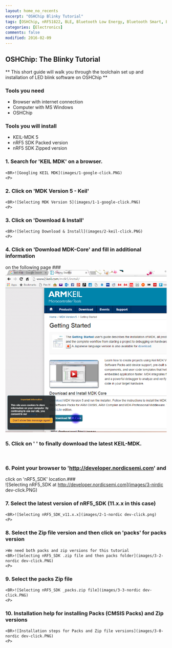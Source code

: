 ```yaml
---
layout: home_no_recents
excerpt: "OSHChip Blinky Tutorial"
tags: [OSHChip, nRF51822, BLE, Bluetooth Low Energy, Bluetooth Smart, Blinky, Tutorial]
categories: [Electronics]
comments: false
modified: 2016-02-09
---
```


## OSHChip: The Blinky Tutorial

** This short guide will walk you through the toolchain set up and installation
of LED blink software on OSHChip **

### Tools you need ####
- Browser with internet connection
- Computer with MS Windows
- OSHChip


### Tools you will install ####
- KEIL-MDK 5
- nRF5 SDK Packed version
- nRF5 SDK Zipped version

### 1.  Search for 'KEIL MDK' on a browser. ###
    <BR>![Googling KEIL MDK](images/1-google-click.PNG)
    <P>

### 2.  Click on 'MDK Version 5 - Keil' ### 
    <BR>![Selecting MDK Version 5](images/1-1-google-click.PNG)
    <P>

### 3.  Click on 'Download & Install' ### 
    <BR>![Selecting Download & Install](images/2-keil-click.PNG)
    <P>

### 4.  Click on 'Download MDK-Core' and fill in additional information 
on the following page ###
    <BR>![Selecting Download MDK-Core](images/2-1-keil-click.PNG)
    <P>

### 5.  Click on '   ' to finally download the latest KEIL-MDK. ### 
<BR>
    <P>

### 6.  Point your browser to 'http://developer.nordicsemi.com' and
click on 'nRF5_SDK' location.### 
    <BR>![Selecting nRF5_SDK at http://developer.nordicsemi.com](images/3-nirdic dev-click.PNG)
    <P>

### 7.  Select the latest version of nRF5_SDK (11.x.x in this case) ### 
    <BR>![Selecting nRF5_SDK_v11.x.x](images/2-1-nordic dev-click.png)
    <P>

### 8.  Select the Zip file version and then click on 'packs' for packs version ### 
    >We need both packs and zip versions for this tutorial
    <BR>![Selecting nRF5_SDK .zip file and then packs folder](images/3-2-nordic dev-click.PNG)
    <P>

### 9.  Select the packs Zip file ### 
    <BR>![Selecting nRF5_SDK _packs.zip file](images/3-3-nordic dev-click.PNG)
    <P>

### 10. Installation help for installing Packs (CMSIS Packs) and Zip versions ### 
    <BR>![Installation steps for Packs and Zip file versions](images/3-0-nordic dev-click.PNG)
    <P>


